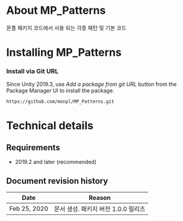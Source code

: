 # About MP_Patterns

몬플 패키지 코드에서 사용 되는 각종 패턴 및 기본 코드

# Installing MP_Patterns

### Install via Git URL

Since Unity 2019.3, use *Add a package from git URL* button from the Package Manager UI to install the package.

```
https://github.com/monpl/MP_Patterns.git
```

# Technical details

## Requirements

* 2019.2 and later (recommended)

## Document revision history

|Date|Reason|
|---|---|
|Feb 25, 2020|문서 생성. 패키지 버전 1.0.0 릴리즈|
